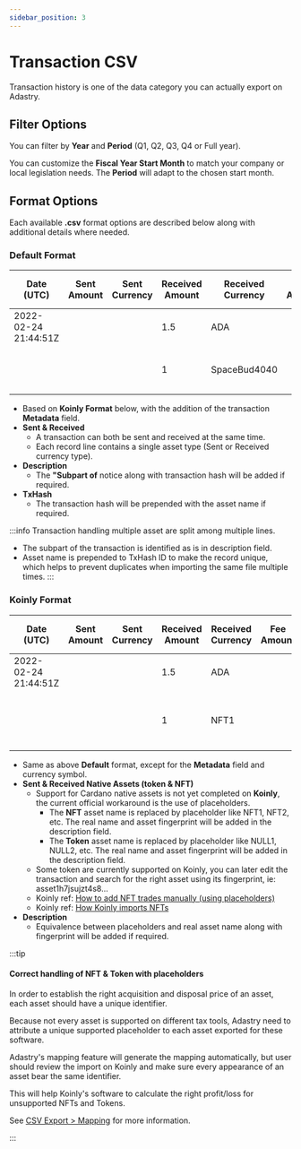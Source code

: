 ```yaml
---
sidebar_position: 3
---
```


# Transaction CSV

Transaction history is one of the data category you can actually export on Adastry.

## Filter Options

You can filter by **Year** and **Period** (Q1, Q2, Q3, Q4 or Full year).

You can customize the **Fiscal Year Start Month** to match your company or local legislation needs.
The **Period** will adapt to the chosen start month.

## Format Options

Each available **.csv** format options are described below along with additional details where needed.

### Default Format

| Date (UTC)           | Sent Amount | Sent Currency | Received Amount | Received Currency | Fee Amount | Fee Currency | Net Worth Amount | Net Worth Currency | Label | Description                                                       | TxHash                        | Metadata                                 |
|----------------------|-------------|---------------|-----------------|-------------------|------------|--------------|------------------|--------------------|-------|-------------------------------------------------------------------|-------------------------------|------------------------------------------|
| 2022-02-24 21:44:51Z |             |               | 1.5             | ADA               |            |              | 1.73             | USD                |       | MINTING/BURNING                                                   | 76c24dc40ab2...               | [{"label":"721","json_metadata": "..."}] |
|                      |             |               | 1               | SpaceBud4040      |            |              |                  |                    |       | SpaceBud4040 - asset1zkug... (Subpart of txHash: 76c24dc40ab2...) | (SpaceBud4040)76c24dc40ab2... | [{"label":"721","json_metadata": "..."}] |                                        |

- Based on **Koinly Format** below, with the addition of the transaction **Metadata** field.
- **Sent & Received**
  - A transaction can both be sent and received at the same time.
  - Each record line contains a single asset type (Sent or Received currency type).
- **Description**
  - The **"Subpart of** notice along with transaction hash will be added if required.
- **TxHash**
  - The transaction hash will be prepended with the asset name if required. 

:::info
Transaction handling multiple asset are split among multiple lines.
- The subpart of the transaction is identified as is in description field.
- Asset name is prepended to TxHash ID to make the record unique, which helps to prevent duplicates
  when importing the same file multiple times.
:::

### Koinly Format

| Date (UTC)           | Sent Amount | Sent Currency | Received Amount | Received Currency | Fee Amount | Fee Currency | Net Worth Amount | Net Worth Currency | Label | Description                                                              | TxHash                        |
|----------------------|-------------|---------------|-----------------|-------------------|------------|--------------|------------------|--------------------|-------|--------------------------------------------------------------------------|-------------------------------|
| 2022-02-24 21:44:51Z |             |               | 1.5             | ADA               |            |              | 1.73             | USD                |       | MINTING/BURNING                                                          | 76c24dc40ab2...               |
|                      |             |               | 1               | NFT1              |            |              |                  |                    |       | NFT1 = SpaceBud4040 [asset1zkug...] (Subpart of txHash: 76c24dc40ab2...) | (SpaceBud4040)76c24dc40ab2... |

- Same as above **Default** format, except for the **Metadata** field and currency symbol.
- **Sent & Received Native Assets (token & NFT)**
  - Support for Cardano native assets is not yet completed on **Koinly**, the current official workaround is the use of placeholders.
    - The **NFT** asset name is replaced by placeholder like NFT1, NFT2, etc. The real name and asset fingerprint will be added in the description field. 
    - The **Token** asset name is replaced by placeholder like NULL1, NULL2, etc. The real name and asset fingerprint will be added in the description field.
  - Some token are currently supported on Koinly, you can later edit the transaction and search for the right asset using its fingerprint, ie: asset1h7jsujzt4s8...
  - Koinly ref: [How to add NFT trades manually (using placeholders)](https://help.koinly.io/en/articles/5742771-how-to-add-nft-trades-manually-using-placeholders)
  - Koinly ref: [How Koinly imports NFTs](https://help.koinly.io/en/articles/5998331-how-koinly-imports-nfts)
- **Description**
  - Equivalence between placeholders and real asset name along with fingerprint will be added if required.

:::tip
#### Correct handling of NFT & Token with placeholders

In order to establish the right acquisition and disposal price of an asset, each asset should have a unique identifier.

Because not every asset is supported on different tax tools, Adastry need to attribute a unique supported placeholder to each asset exported for these software.

Adastry's mapping feature will generate the mapping automatically, but user should review the import on Koinly and make sure every appearance of an
asset bear the same identifier.

This will help Koinly's software to calculate the right profit/loss for unsupported NFTs and Tokens.

See [CSV Export > Mapping](/learn/docs/export/mapping) for more information.

:::
